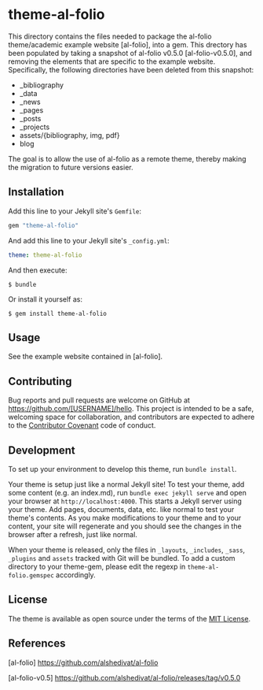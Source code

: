 # theme-al-folio

 This directory contains the files needed to package the al-folio theme/academic example website [al-folio], into a gem. This drectory has been populated by taking a snapshot of al-folio v0.5.0 [al-folio-v0.5.0], and removing the elements that are specific to the example website. Specifically, the following directories have been deleted from this snapshot:
 - _bibliography
 - _data
 - _news
 - _pages
 - _posts
 - _projects
 - assets/{bibliography, img, pdf}
 - blog
 
 
 The goal is to allow the use of al-folio as a remote theme, thereby making the migration to future versions easier.

## Installation

Add this line to your Jekyll site's `Gemfile`:

```ruby
gem "theme-al-folio"
```

And add this line to your Jekyll site's `_config.yml`:

```yaml
theme: theme-al-folio
```

And then execute:

    $ bundle

Or install it yourself as:

    $ gem install theme-al-folio

## Usage

See the example website contained in [al-folio].

## Contributing

Bug reports and pull requests are welcome on GitHub at https://github.com/[USERNAME]/hello. This project is intended to be a safe, welcoming space for collaboration, and contributors are expected to adhere to the [Contributor Covenant](http://contributor-covenant.org) code of conduct.

## Development

To set up your environment to develop this theme, run `bundle install`.

Your theme is setup just like a normal Jekyll site! To test your theme, add some content (e.g. an index.md), run `bundle exec jekyll serve` and open your browser at `http://localhost:4000`. This starts a Jekyll server using your theme. Add pages, documents, data, etc. like normal to test your theme's contents. As you make modifications to your theme and to your content, your site will regenerate and you should see the changes in the browser after a refresh, just like normal.

When your theme is released, only the files in `_layouts`, `_includes`, `_sass`, `_plugins` and `assets` tracked with Git will be bundled.
To add a custom directory to your theme-gem, please edit the regexp in `theme-al-folio.gemspec` accordingly.

## License

The theme is available as open source under the terms of the [MIT License](https://opensource.org/licenses/MIT).

## References

[al-folio] https://github.com/alshedivat/al-folio

[al-folio-v0.5] https://github.com/alshedivat/al-folio/releases/tag/v0.5.0

